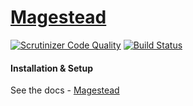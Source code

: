 # [Magestead](http://www.magestead.co.uk "Magestead")

[![Scrutinizer Code Quality](https://scrutinizer-ci.com/g/richdynamix/magestead/badges/quality-score.png?b=develop)](https://scrutinizer-ci.com/g/richdynamix/magestead/?branch=develop) [![Build Status](https://scrutinizer-ci.com/g/richdynamix/magestead/badges/build.png?b=develop)](https://scrutinizer-ci.com/g/richdynamix/magestead/build-status/develop)

#### Installation & Setup

See the docs - [Magestead](http://www.magestead.co.uk "Magestead")

